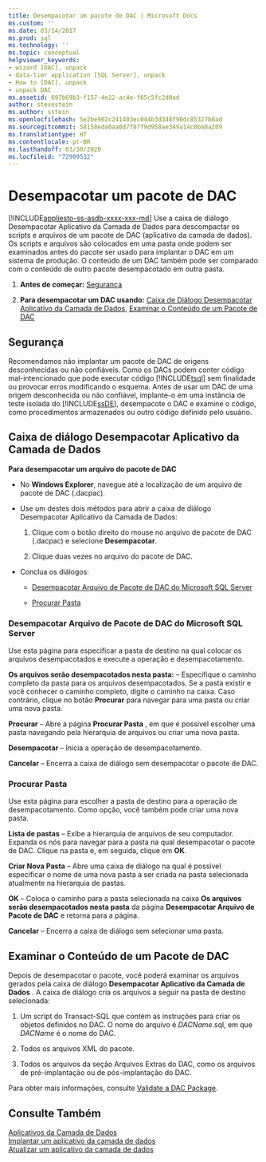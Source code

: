 ```yaml
---
title: Desempacotar um pacote de DAC | Microsoft Docs
ms.custom: ''
ms.date: 03/14/2017
ms.prod: sql
ms.technology: ''
ms.topic: conceptual
helpviewer_keywords:
- wizard [DAC], unpack
- data-tier application [SQL Server], unpack
- How to [DAC], unpack
- unpack DAC
ms.assetid: 697b69b3-f157-4e22-ac4e-f65c5fc2d0ad
author: stevestein
ms.author: sstein
ms.openlocfilehash: 5e2be902c241403ec044b3d348f90dc85327b8ad
ms.sourcegitcommit: 58158eda0aa0d7f87f9d958ae349a14c0ba8a209
ms.translationtype: HT
ms.contentlocale: pt-BR
ms.lasthandoff: 03/30/2020
ms.locfileid: "72909532"
---
```

# <a name="unpack-a-dac-package"></a>Desempacotar um pacote de DAC
[!INCLUDE[appliesto-ss-asdb-xxxx-xxx-md](../../includes/appliesto-ss-asdb-xxxx-xxx-md.md)]
  Use a caixa de diálogo Desempacotar Aplicativo da Camada de Dados para descompactar os scripts e arquivos de um pacote de DAC (aplicativo da camada de dados). Os scripts e arquivos são colocados em uma pasta onde podem ser examinados antes do pacote ser usado para implantar o DAC em um sistema de produção. O conteúdo de um DAC também pode ser comparado com o conteúdo de outro pacote desempacotado em outra pasta.  
  
1.  **Antes de começar:**  [Segurança](#Security)  
  
2.  **Para desempacotar um DAC usando:**  [Caixa de Diálogo Desempacotar Aplicativo da Camada de Dados](#UnpackDACDial), [Examinar o Conteúdo de um Pacote de DAC](#ExamDACPack)  

##  <a name="security"></a><a name="Security"></a> Segurança  
 Recomendamos não implantar um pacote de DAC de origens desconhecidas ou não confiáveis. Como os DACs podem conter código mal-intencionado que pode executar código [!INCLUDE[tsql](../../includes/tsql-md.md)] sem finalidade ou provocar erros modificando o esquema. Antes de usar um DAC de uma origem desconhecida ou não confiável, implante-o em uma instância de teste isolada do [!INCLUDE[ssDE](../../includes/ssde-md.md)], desempacote o DAC e examine o código, como procedimentos armazenados ou outro código definido pelo usuário.  
  
##  <a name="unpack-data-tier-application-dialog"></a><a name="UnpackDACDial"></a> Caixa de diálogo Desempacotar Aplicativo da Camada de Dados  
 **Para desempacotar um arquivo do pacote de DAC**  
  
-   No **Windows Explorer**, navegue até a localização de um arquivo de pacote de DAC (.dacpac).  
  
-   Use um destes dois métodos para abrir a caixa de diálogo Desempacotar Aplicativo da Camada de Dados:  
  
    1.  Clique com o botão direito do mouse no arquivo de pacote de DAC (.dacpac) e selecione **Desempacotar**.  
  
    2.  Clique duas vezes no arquivo do pacote de DAC.  
  
-   Conclua os diálogos:  
  
    -   [Desempacotar Arquivo de Pacote de DAC do Microsoft SQL Server](#Unpack)  
  
    -   [Procurar Pasta](#Browse)  
  
###  <a name="unpack-microsoft-sql-server-dac-package-file"></a><a name="Unpack"></a> Desempacotar Arquivo de Pacote de DAC do Microsoft SQL Server  
 Use esta página para especificar a pasta de destino na qual colocar os arquivos desempacotados e execute a operação e desempacotamento.  
  
 **Os arquivos serão desempacotados nesta pasta:** – Especifique o caminho completo da pasta para os arquivos desempacotados. Se a pasta existir e você conhecer o caminho completo, digite o caminho na caixa. Caso contrário, clique no botão **Procurar** para navegar para uma pasta ou criar uma nova pasta.  
  
 **Procurar** – Abre a página **Procurar Pasta** , em que é possível escolher uma pasta navegando pela hierarquia de arquivos ou criar uma nova pasta.  
  
 **Desempacotar** – Inicia a operação de desempacotamento.  
  
 **Cancelar** – Encerra a caixa de diálogo sem desempacotar o pacote de DAC.  
  
###  <a name="browse-for-folder"></a><a name="Browse"></a> Procurar Pasta  
 Use esta página para escolher a pasta de destino para a operação de desempacotamento. Como opção, você também pode criar uma nova pasta.  
  
 **Lista de pastas** – Exibe a hierarquia de arquivos de seu computador. Expanda os nós para navegar para a pasta na qual desempacotar o pacote de DAC. Clique na pasta e, em seguida, clique em **OK**.  
  
 **Criar Nova Pasta** – Abre uma caixa de diálogo na qual é possível especificar o nome de uma nova pasta a ser criada na pasta selecionada atualmente na hierarquia de pastas.  
  
 **OK** – Coloca o caminho para a pasta selecionada na caixa **Os arquivos serão desempacotados nesta pasta** da página **Desempacotar Arquivo de Pacote de DAC** e retorna para a página.  
  
 **Cancelar** – Encerra a caixa de diálogo sem selecionar uma pasta.  
  
##  <a name="examine-the-contents-of-a-dac-package"></a><a name="ExamDACPack"></a> Examinar o Conteúdo de um Pacote de DAC  
 Depois de desempacotar o pacote, você poderá examinar os arquivos gerados pela caixa de diálogo **Desempacotar Aplicativo da Camada de Dados** . A caixa de diálogo cria os arquivos a seguir na pasta de destino selecionada:  
  
1.  Um script do Transact-SQL que contém as instruções para criar os objetos definidos no DAC. O nome do arquivo é *DACName*.sql, em que *DACName* é o nome do DAC.  
  
2.  Todos os arquivos XML do pacote.  
  
3.  Todos os arquivos da seção Arquivos Extras do DAC, como os arquivos de pré-implantação ou de pós-implantação do DAC.  
  
 Para obter mais informações, consulte [Validate a DAC Package](../../relational-databases/data-tier-applications/validate-a-dac-package.md).  
  
## <a name="see-also"></a>Consulte Também  
 [Aplicativos da Camada de Dados](../../relational-databases/data-tier-applications/data-tier-applications.md)   
 [Implantar um aplicativo da camada de dados](../../relational-databases/data-tier-applications/deploy-a-data-tier-application.md)   
 [Atualizar um aplicativo da camada de dados](../../relational-databases/data-tier-applications/upgrade-a-data-tier-application.md)  
  
  

